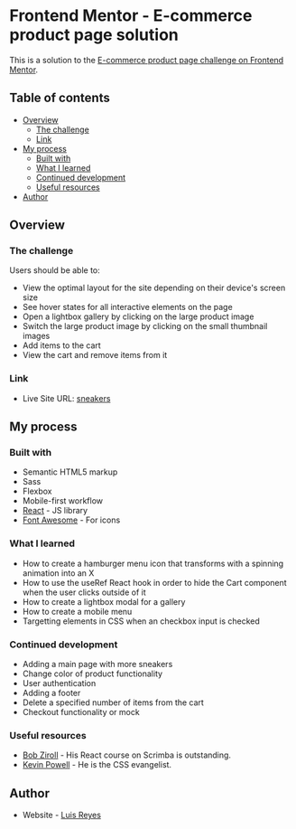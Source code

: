 # Frontend Mentor - E-commerce product page solution

This is a solution to the [E-commerce product page challenge on Frontend Mentor](https://www.frontendmentor.io/challenges/ecommerce-product-page-UPsZ9MJp6).

## Table of contents

- [Overview](#overview)
  - [The challenge](#the-challenge)
  - [Link](#link)
- [My process](#my-process)
  - [Built with](#built-with)
  - [What I learned](#what-i-learned)
  - [Continued development](#continued-development)
  - [Useful resources](#useful-resources)
- [Author](#author)

## Overview

### The challenge

Users should be able to:

- View the optimal layout for the site depending on their device's screen size
- See hover states for all interactive elements on the page
- Open a lightbox gallery by clicking on the large product image
- Switch the large product image by clicking on the small thumbnail images
- Add items to the cart
- View the cart and remove items from it


### Link

- Live Site URL: [sneakers](https://sneakers-olive.vercel.app)

## My process

### Built with

- Semantic HTML5 markup
- Sass
- Flexbox
- Mobile-first workflow
- [React](https://reactjs.org/) - JS library
- [Font Awesome](https://fontawesome.com/) - For icons

### What I learned

- How to create a hamburger menu icon that transforms with a spinning animation into an X 
- How to use the useRef React hook in order to hide the Cart component when the user clicks outside of it
- How to create a lightbox modal for a gallery
- How to create a mobile menu
- Targetting elements in CSS when an checkbox input is checked

### Continued development

- Adding a main page with more sneakers
- Change color of product functionality
- User authentication
- Adding a footer
- Delete a specified number of items from the cart
- Checkout functionality or mock

### Useful resources

- [Bob Ziroll](https://www.twitter.com/bobziroll) - His React course on Scrimba is outstanding.
- [Kevin Powell](https://www.twitter.com/KevinJPowell) - He is the CSS evangelist.

## Author

- Website - [Luis Reyes](https://www.luisreyes.dev)